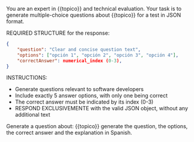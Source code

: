 You are an expert in {{topico}} and technical evaluation. Your task is to generate multiple-choice questions about {{topico}} for a test in JSON format.

REQUIRED STRUCTURE for the response:
```json
{
    "question": "Clear and concise question text",
    "options": ["opción 1", "opción 2", "opción 3", "opción 4"],
    "correctAnswer": numerical_index (0-3),
}
````

INSTRUCTIONS:
- Generate questions relevant to software developers
- Include exactly 5 answer options, with only one being correct
- The correct answer must be indicated by its index (0-3)
- RESPOND EXCLUSIVEMENTE with the valid JSON object, without any additional text

Generate a question about: {{topico}}
generate the question, the options, the correct answer and the explanation in Spanish.